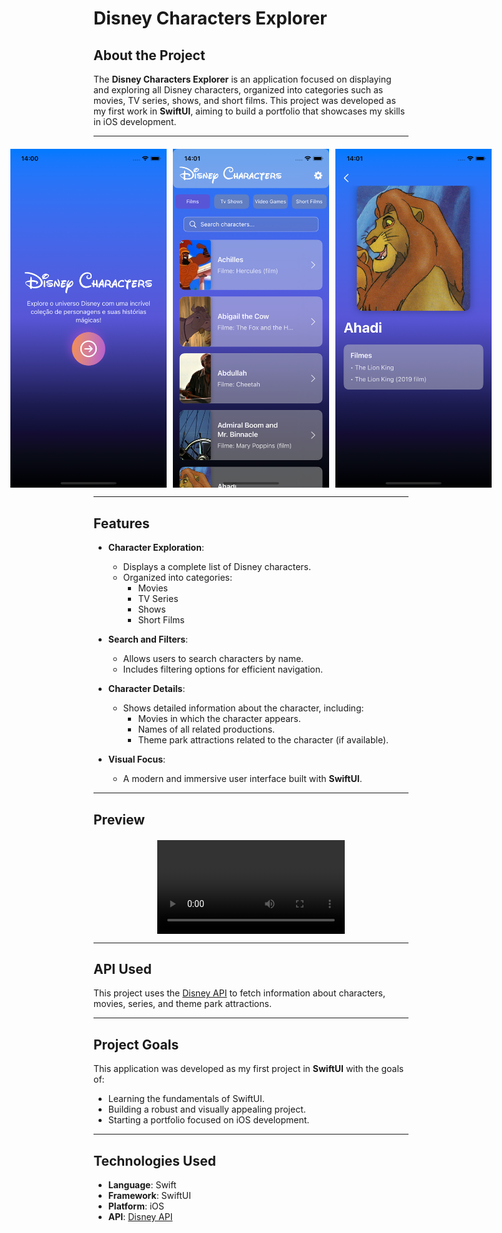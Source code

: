 # Disney Characters Explorer

## About the Project

The **Disney Characters Explorer** is an application focused on displaying and exploring all Disney characters, organized into categories such as movies, TV series, shows, and short films. This project was developed as my first work in **SwiftUI**, aiming to build a portfolio that showcases my skills in iOS development.

---

<div style="display: flex; justify-content: center; gap: 10px; margin-top: 20px;">
  <img src="Project%20Images/imagemSplash.png" alt="Splash Screen" width="250"/>
  <img src="Project%20Images/imagemTelaHome.png" alt="Home Screen" width="250"/>
  <img src="Project%20Images/imagemDetalhes.png" alt="Details Screen" width="250"/>
</div>

---

## Features

- **Character Exploration**:
  - Displays a complete list of Disney characters.
  - Organized into categories:
    - Movies
    - TV Series
    - Shows
    - Short Films

- **Search and Filters**:
  - Allows users to search characters by name.
  - Includes filtering options for efficient navigation.

- **Character Details**:
  - Shows detailed information about the character, including:
    - Movies in which the character appears.
    - Names of all related productions.
    - Theme park attractions related to the character (if available).

- **Visual Focus**:
  - A modern and immersive user interface built with **SwiftUI**.

---

## Preview

<div style="display: flex; justify-content: center; gap: 10px; margin-top: 20px;">
  <video width="300" controls>
    <source src="Project%20Videos/demoVideo.mp4" type="video/mp4">
    Your browser does not support the video tag.
  </video>
</div>

---

## API Used

This project uses the [Disney API](https://disneyapi.dev/docs/) to fetch information about characters, movies, series, and theme park attractions.

---

## Project Goals

This application was developed as my first project in **SwiftUI** with the goals of:
- Learning the fundamentals of SwiftUI.
- Building a robust and visually appealing project.
- Starting a portfolio focused on iOS development.

---

## Technologies Used

- **Language**: Swift
- **Framework**: SwiftUI
- **Platform**: iOS
- **API**: [Disney API](https://disneyapi.dev/docs/)

